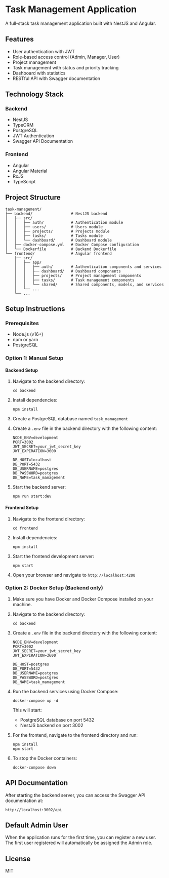 # Task Management Application

A full-stack task management application built with NestJS and Angular.

## Features

- User authentication with JWT
- Role-based access control (Admin, Manager, User)
- Project management
- Task management with status and priority tracking
- Dashboard with statistics
- RESTful API with Swagger documentation

## Technology Stack

### Backend

- NestJS
- TypeORM
- PostgreSQL
- JWT Authentication
- Swagger API Documentation

### Frontend

- Angular
- Angular Material
- RxJS
- TypeScript

## Project Structure

```
task-management/
├── backend/                 # NestJS backend
│   ├── src/
│   │   ├── auth/            # Authentication module
│   │   ├── users/           # Users module
│   │   ├── projects/        # Projects module
│   │   ├── tasks/           # Tasks module
│   │   └── dashboard/       # Dashboard module
│   ├── docker-compose.yml   # Docker Compose configuration
│   └── Dockerfile           # Backend Dockerfile
└── frontend/                # Angular frontend
    ├── src/
    │   ├── app/
    │   │   ├── auth/        # Authentication components and services
    │   │   ├── dashboard/   # Dashboard components
    │   │   ├── projects/    # Project management components
    │   │   ├── tasks/       # Task management components
    │   │   └── shared/      # Shared components, models, and services
    │   └── ...
    └── ...
```

## Setup Instructions

### Prerequisites

- Node.js (v16+)
- npm or yarn
- PostgreSQL

### Option 1: Manual Setup

#### Backend Setup

1. Navigate to the backend directory:

   ```
   cd backend
   ```

2. Install dependencies:

   ```
   npm install
   ```

3. Create a PostgreSQL database named `task_management`

4. Create a `.env` file in the backend directory with the following content:

   ```
   NODE_ENV=development
   PORT=3002
   JWT_SECRET=your_jwt_secret_key
   JWT_EXPIRATION=3600

   DB_HOST=localhost
   DB_PORT=5432
   DB_USERNAME=postgres
   DB_PASSWORD=postgres
   DB_NAME=task_management
   ```

5. Start the backend server:
   ```
   npm run start:dev
   ```

#### Frontend Setup

1. Navigate to the frontend directory:

   ```
   cd frontend
   ```

2. Install dependencies:

   ```
   npm install
   ```

3. Start the frontend development server:

   ```
   npm start
   ```

4. Open your browser and navigate to `http://localhost:4200`

### Option 2: Docker Setup (Backend only)

1. Make sure you have Docker and Docker Compose installed on your machine.

2. Navigate to the backend directory:

   ```
   cd backend
   ```

3. Create a `.env` file in the backend directory with the following content:

   ```
   NODE_ENV=development
   PORT=3002
   JWT_SECRET=your_jwt_secret_key
   JWT_EXPIRATION=3600

   DB_HOST=postgres
   DB_PORT=5432
   DB_USERNAME=postgres
   DB_PASSWORD=postgres
   DB_NAME=task_management
   ```

4. Run the backend services using Docker Compose:

   ```
   docker-compose up -d
   ```

   This will start:

   - PostgreSQL database on port 5432
   - NestJS backend on port 3002

5. For the frontend, navigate to the frontend directory and run:

   ```
   npm install
   npm start
   ```

6. To stop the Docker containers:
   ```
   docker-compose down
   ```

## API Documentation

After starting the backend server, you can access the Swagger API documentation at:

```
http://localhost:3002/api
```

## Default Admin User

When the application runs for the first time, you can register a new user. The first user registered will automatically be assigned the Admin role.

## License

MIT
